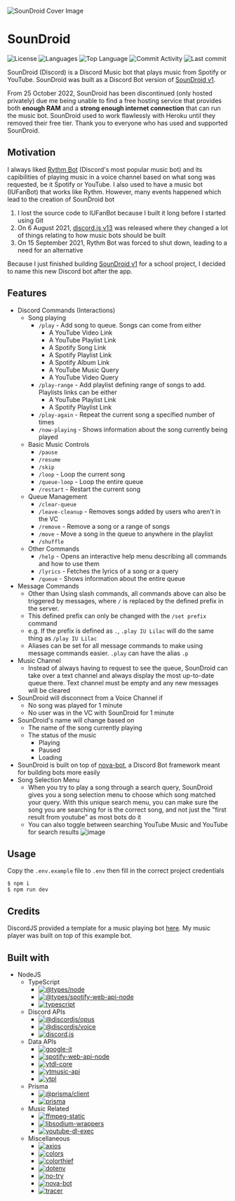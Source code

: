![SounDroid Cover Image](https://res.cloudinary.com/zs1l3nt/image/upload/repositories/ts-discord-soundroid.png)

# SounDroid

![License](https://img.shields.io/github/license/zS1L3NT/ts-discord-soundroid?style=for-the-badge) ![Languages](https://img.shields.io/github/languages/count/zS1L3NT/ts-discord-soundroid?style=for-the-badge) ![Top Language](https://img.shields.io/github/languages/top/zS1L3NT/ts-discord-soundroid?style=for-the-badge) ![Commit Activity](https://img.shields.io/github/commit-activity/y/zS1L3NT/ts-discord-soundroid?style=for-the-badge) ![Last commit](https://img.shields.io/github/last-commit/zS1L3NT/ts-discord-soundroid?style=for-the-badge)

SounDroid (Discord) is a Discord Music bot that plays music from Spotify or YouTube. SounDroid was built as a Discord Bot version of [SounDroid v1](https://github.com/zS1L3NT/soundroid-v1).

From 25 October 2022, SounDroid has been discontinued (only hosted privately) due me being unable to find a free hosting service that provides both **enough RAM** and a **strong enough internet connection** that can run the music bot. SounDroid used to work flawlessly with Heroku until they removed their free tier. Thank you to everyone who has used and supported SounDroid.

## Motivation

I always liked [Rythm Bot](https://rythm.fm/) (Discord's most popular music bot) and its capibilities of playing music in a voice channel based on what song was requested, be it Spotify or YouTube.
I also used to have a music bot (IUFanBot) that works like Rythm.
However, many events happened which lead to the creation of SounDroid bot

1.  I lost the source code to IUFanBot because I built it long before I started using Git
2.  On 6 August 2021, [discord.js v13](https://github.com/discordjs/discord.js/releases/tag/13.0.0) was released where they changed a lot of things relating to how music bots should be built
3.  On 15 September 2021, Rythm Bot was forced to shut down, leading to a need for an alternative

Because I just finished building [SounDroid v1](https://github.com/zS1L3NT/soundroid-v1) for a school project, I decided to name this new Discord bot after the app.

## Features

-   Discord Commands (Interactions)
    -   Song playing
        -   `/play` - Add song to queue. Songs can come from either
            -   A YouTube Video Link
            -   A YouTube Playlist Link
            -   A Spotify Song Link
            -   A Spotify Playlist Link
            -   A Spotify Album Link
            -   A YouTube Music Query
            -   A YouTube Video Query
        -   `/play-range` - Add playlist defining range of songs to add. Playlists links can be either
            -   A YouTube Playlist Link
            -   A Spotify Playlist Link
        -   `/play-again` - Repeat the current song a specified number of times
        -   `/now-playing` - Shows information about the song currently being played
    -   Basic Music Controls
        -   `/pause`
        -   `/resume`
        -   `/skip`
        -   `/loop` - Loop the current song
        -   `/queue-loop` - Loop the entire queue
        -   `/restart` - Restart the current song
    -   Queue Management
        -   `/clear-queue`
        -   `/leave-cleanup` - Removes songs added by users who aren't in the VC
        -   `/remove` - Remove a song or a range of songs
        -   `/move` - Move a song in the queue to anywhere in the playlist
        -   `/shuffle`
    -   Other Commands
        -   `/help` - Opens an interactive help menu describing all commands and how to use them
        -   `/lyrics` - Fetches the lyrics of a song or a query
        -   `/queue` - Shows information about the entire queue
-   Message Commands
    -   Other than Using slash commands, all commands above can also be triggered by messages, where `/` is replaced by the defined prefix in the server.
    -   This defined prefix can only be changed with the `/set prefix` command
    -   e.g. If the prefix is defined as `.`, `.play IU Lilac` will do the same thing as `/play IU Lilac`
    -   Aliases can be set for all message commands to make using message commands easier. `.play` can have the alias `.p`
-   Music Channel
    -   Instead of always having to request to see the queue, SounDroid can take over a text channel and always display the most up-to-date queue there. Text channel must be empty and any new messages will be cleared
-   SounDroid will disconnect from a Voice Channel if
    -   No song was played for 1 minute
    -   No user was in the VC with SounDroid for 1 minute
-   SounDroid's name will change based on
    -   The name of the song currently playing
    -   The status of the music
        -   Playing
        -   Paused
        -   Loading
-   SounDroid is built on top of [nova-bot](https://github.com/zS1L3NT/ts-npm-nova-bot), a Discord Bot framework meant for building bots more easily
-   Song Selection Menu
    -   When you try to play a song through a search query, SounDroid gives you a song selection menu to choose which song matched your query. With this unique search menu, you can make sure the song you are searching for is the correct song, and not just the "first result from youtube" as most bots do it
    -   You can also toggle between searching YouTube Music and YouTube for search results
        ![image](https://user-images.githubusercontent.com/26828488/152838636-772b6a73-5d3d-4c72-891c-4b0880a4306f.png)

## Usage

Copy the `.env.example` file to `.env` then fill in the correct project credentials

```
$ npm i
$ npm run dev
```

## Credits

DiscordJS provided a template for a music playing bot [here](https://github.com/discordjs/voice/tree/3dabc30fca79212809d1191e0c2f2b54c3f8cdc7/examples/music-bot). My music player was built on top of this example bot.

## Built with

-	NodeJS
	-	TypeScript
        -   [![@types/node](https://img.shields.io/badge/%40types%2Fnode-%5E18.7.14-red?style=flat-square)](https://npmjs.com/package/@types/node/v/18.7.14)
        -   [![@types/spotify-web-api-node](https://img.shields.io/badge/%40types%2Fspotify--web--api--node-%5E5.0.7-red?style=flat-square)](https://npmjs.com/package/@types/spotify-web-api-node/v/5.0.7)
        -   [![typescript](https://img.shields.io/badge/typescript-%5E4.8.2-red?style=flat-square)](https://npmjs.com/package/typescript/v/4.8.2)
	-	Discord APIs
        -   [![@discordjs/opus](https://img.shields.io/badge/%40discordjs%2Fopus-%5E0.8.0-red?style=flat-square)](https://npmjs.com/package/@discordjs/opus/v/0.8.0)
        -   [![@discordjs/voice](https://img.shields.io/badge/%40discordjs%2Fvoice-%5E0.11.0-red?style=flat-square)](https://npmjs.com/package/@discordjs/voice/v/0.11.0)
        -   [![discord.js](https://img.shields.io/badge/discord.js-%5E14.3.0-red?style=flat-square)](https://npmjs.com/package/discord.js/v/14.3.0)
	-	Data APIs
        -   [![google-it](https://img.shields.io/badge/google--it-%5E1.6.3-red?style=flat-square)](https://npmjs.com/package/google-it/v/1.6.3)
        -   [![spotify-web-api-node](https://img.shields.io/badge/spotify--web--api--node-%5E5.0.2-red?style=flat-square)](https://npmjs.com/package/spotify-web-api-node/v/5.0.2)
        -   [![ytdl-core](https://img.shields.io/badge/ytdl--core-%5E4.11.2-red?style=flat-square)](https://npmjs.com/package/ytdl-core/v/4.11.2)
        -   [![ytmusic-api](https://img.shields.io/badge/ytmusic--api-%5E3.1.1-red?style=flat-square)](https://npmjs.com/package/ytmusic-api/v/3.1.1)
        -   [![ytpl](https://img.shields.io/badge/ytpl-%5E2.3.0-red?style=flat-square)](https://npmjs.com/package/ytpl/v/2.3.0)
	-	Prisma
        -   [![@prisma/client](https://img.shields.io/badge/%40prisma%2Fclient-%5E4.3.1-red?style=flat-square)](https://npmjs.com/package/@prisma/client/v/4.3.1)
        -   [![prisma](https://img.shields.io/badge/prisma-%5E4.3.1-red?style=flat-square)](https://npmjs.com/package/prisma/v/4.3.1)
	-	Music Related
        -   [![ffmpeg-static](https://img.shields.io/badge/ffmpeg--static-%5E5.1.0-red?style=flat-square)](https://npmjs.com/package/ffmpeg-static/v/5.1.0)
        -   [![libsodium-wrappers](https://img.shields.io/badge/libsodium--wrappers-%5E0.7.10-red?style=flat-square)](https://npmjs.com/package/libsodium-wrappers/v/0.7.10)
        -   [![youtube-dl-exec](https://img.shields.io/badge/youtube--dl--exec-2.1.5-red?style=flat-square)](https://npmjs.com/package/youtube-dl-exec/v/2.1.5)
	-	Miscellaneous
        -   [![axios](https://img.shields.io/badge/axios-%5E0.27.2-red?style=flat-square)](https://npmjs.com/package/axios/v/0.27.2)
        -   [![colors](https://img.shields.io/badge/colors-%5E1.4.0-red?style=flat-square)](https://npmjs.com/package/colors/v/1.4.0)
        -   [![colorthief](https://img.shields.io/badge/colorthief-%5E2.3.2-red?style=flat-square)](https://npmjs.com/package/colorthief/v/2.3.2)
        -   [![dotenv](https://img.shields.io/badge/dotenv-%5E16.0.2-red?style=flat-square)](https://npmjs.com/package/dotenv/v/16.0.2)
        -   [![no-try](https://img.shields.io/badge/no--try-%5E3.1.0-red?style=flat-square)](https://npmjs.com/package/no-try/v/3.1.0)
        -   [![nova-bot](https://img.shields.io/badge/nova--bot-%5E3.0.0-red?style=flat-square)](https://npmjs.com/package/nova-bot/v/3.0.0)
        -   [![tracer](https://img.shields.io/badge/tracer-%5E1.1.6-red?style=flat-square)](https://npmjs.com/package/tracer/v/1.1.6)
